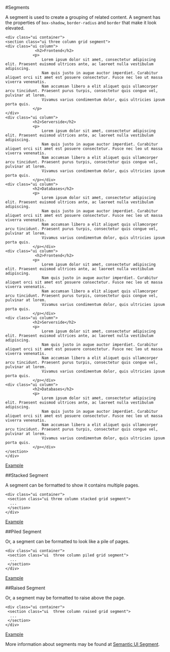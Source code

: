 
#Segments

A segment is used to create a grouping of related content. A segment has the properties of `box-shadow`, `border-radius` and `border` that make it look elevated.

~~~
<div class="ui container">
<section class="ui three column grid segment">
<div class="ui column">
             <h2>Frontend</h2>
 	    	<p>
 	    		Lorem ipsum dolor sit amet, consectetur adipiscing elit. Praesent euismod ultrices ante, ac laoreet nulla vestibulum adipiscing. 
				Nam quis justo in augue auctor imperdiet. Curabitur aliquet orci sit amet est posuere consectetur. Fusce nec leo ut massa viverra venenatis. 
				Nam accumsan libero a elit aliquet quis ullamcorper arcu tincidunt. Praesent purus turpis, consectetur quis congue vel, pulvinar at lorem. 
				Vivamus varius condimentum dolor, quis ultricies ipsum porta quis.
 	    	</p>
</div>
<div class="ui column">
            <h2>Serverside</h2>
 	    	<p>
 	    		Lorem ipsum dolor sit amet, consectetur adipiscing elit. Praesent euismod ultrices ante, ac laoreet nulla vestibulum adipiscing. 
				Nam quis justo in augue auctor imperdiet. Curabitur aliquet orci sit amet est posuere consectetur. Fusce nec leo ut massa viverra venenatis. 
				Nam accumsan libero a elit aliquet quis ullamcorper arcu tincidunt. Praesent purus turpis, consectetur quis congue vel, pulvinar at lorem. 
				Vivamus varius condimentum dolor, quis ultricies ipsum porta quis.
 	    	</p></div>
<div class="ui column">
 	    	<h2>Databases</h2>
 	    	<p>
 	    		Lorem ipsum dolor sit amet, consectetur adipiscing elit. Praesent euismod ultrices ante, ac laoreet nulla vestibulum adipiscing. 
				Nam quis justo in augue auctor imperdiet. Curabitur aliquet orci sit amet est posuere consectetur. Fusce nec leo ut massa viverra venenatis. 
				Nam accumsan libero a elit aliquet quis ullamcorper arcu tincidunt. Praesent purus turpis, consectetur quis congue vel, pulvinar at lorem. 
				Vivamus varius condimentum dolor, quis ultricies ipsum porta quis.
 	    	</p></div>
<div class="ui column">
             <h2>Frontend</h2>
 	    	<p>
 	    		Lorem ipsum dolor sit amet, consectetur adipiscing elit. Praesent euismod ultrices ante, ac laoreet nulla vestibulum adipiscing. 
				Nam quis justo in augue auctor imperdiet. Curabitur aliquet orci sit amet est posuere consectetur. Fusce nec leo ut massa viverra venenatis. 
				Nam accumsan libero a elit aliquet quis ullamcorper arcu tincidunt. Praesent purus turpis, consectetur quis congue vel, pulvinar at lorem. 
				Vivamus varius condimentum dolor, quis ultricies ipsum porta quis.
 	    	</p></div>
<div class="ui column">
            <h2>Serverside</h2>
  	    	<p>
 	    		Lorem ipsum dolor sit amet, consectetur adipiscing elit. Praesent euismod ultrices ante, ac laoreet nulla vestibulum adipiscing. 
				Nam quis justo in augue auctor imperdiet. Curabitur aliquet orci sit amet est posuere consectetur. Fusce nec leo ut massa viverra venenatis. 
				Nam accumsan libero a elit aliquet quis ullamcorper arcu tincidunt. Praesent purus turpis, consectetur quis congue vel, pulvinar at lorem. 
				Vivamus varius condimentum dolor, quis ultricies ipsum porta quis.
 	    	</p></div>
<div class="ui column">
 	    	<h2>Databases</h2>
 	    	<p>
 	    		Lorem ipsum dolor sit amet, consectetur adipiscing elit. Praesent euismod ultrices ante, ac laoreet nulla vestibulum adipiscing. 
				Nam quis justo in augue auctor imperdiet. Curabitur aliquet orci sit amet est posuere consectetur. Fusce nec leo ut massa viverra venenatis. 
				Nam accumsan libero a elit aliquet quis ullamcorper arcu tincidunt. Praesent purus turpis, consectetur quis congue vel, pulvinar at lorem. 
				Vivamus varius condimentum dolor, quis ultricies ipsum porta quis.
 	    	</p></div>
</section>
</div>
~~~

<a href="archives/Class Htmls/example1.html" target="_blank">Example</a>

##Stacked Segment

A segment can be formatted to show it contains multiple pages.

~~~
<div class="ui container">
 <section class="ui three column stacked grid segment">
  ...
 </section>
</div>
~~~

<a href="archives/Class Htmls/example2.html" target="_blank">Example</a>


##Piled Segment

Or, a segment can be formatted to look like a pile of pages.

~~~
<div class="ui container">
 <section class="ui  three column piled grid segment">
  ...
 </section>
</div>
~~~

<a href="archives/Class Htmls/example3.html" target="_blank">Example</a>

##Raised Segment

Or, a segment may be formatted to raise above the page.

~~~
<div class="ui container">
 <section class="ui  three column raised grid segment">
  ...
 </section>
</div>
~~~

<a href="archives/Class Htmls/example4.html" target="_blank">Example</a>

More information about segments may be found at <a href ="https://semantic-ui.com/elements/segment.html" target = "_blank">Semantic UI Segment</a>.
